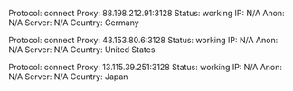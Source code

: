 Protocol: connect
Proxy: 88.198.212.91:3128
Status: working
IP: N/A
Anon: N/A
Server: N/A
Country: Germany

Protocol: connect
Proxy: 43.153.80.6:3128
Status: working
IP: N/A
Anon: N/A
Server: N/A
Country: United States

Protocol: connect
Proxy: 13.115.39.251:3128
Status: working
IP: N/A
Anon: N/A
Server: N/A
Country: Japan

